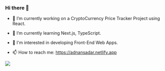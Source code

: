 ### Hi there 👋



- 🔭 I’m currently working on a CryptoCurrency Price Tracker Project using React.
 
- 🌱 I’m currently learning Next.js, TypeScript.
 
- 💬 I'm interested in developing Front-End Web Apps.

- 📫 How to reach me: https://adnansadar.netlify.app


![](https://github-readme-stats.vercel.app/api?username=adnansadar&show_icons=true&count_private=true&theme=radical)

